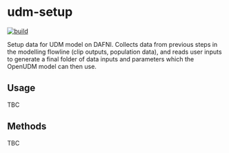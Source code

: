 # udm-setup
[![build](https://github.com/geospatialncl/udm-setup/workflows/build/badge.svg)](https://github.com/geospatialncl/udm-setup/actions)

Setup data for UDM model on DAFNI. Collects data from previous steps in the modelling flowline (clip outputs, population data), and reads user inputs to generate a final folder of data inputs and parameters which the OpenUDM model can then use. 

## Usage
TBC

## Methods
TBC
